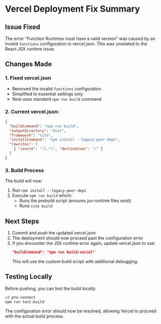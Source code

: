 # Vercel Deployment Fix Summary

## Issue Fixed
The error "Function Runtimes must have a valid version" was caused by an invalid `functions` configuration in vercel.json. This was unrelated to the React JSX runtime issue.

## Changes Made

### 1. Fixed vercel.json
- Removed the invalid `functions` configuration
- Simplified to essential settings only
- Now uses standard `npm run build` command

### 2. Current vercel.json:
```json
{
  "buildCommand": "npm run build",
  "outputDirectory": "dist",
  "framework": "vite",
  "installCommand": "npm install --legacy-peer-deps",
  "rewrites": [
    { "source": "/(.*)", "destination": "/" }
  ]
}
```

### 3. Build Process
The build will now:
1. Run `npm install --legacy-peer-deps`
2. Execute `npm run build` which:
   - Runs the prebuild script (ensures jsx-runtime files exist)
   - Runs `vite build`

## Next Steps
1. Commit and push the updated vercel.json
2. The deployment should now proceed past the configuration error
3. If you encounter the JSX runtime error again, update vercel.json to use:
   ```json
   "buildCommand": "npm run build:vercel"
   ```
   This will use the custom build script with additional debugging.

## Testing Locally
Before pushing, you can test the build locally:
```bash
cd pto-connect
npm run test:build
```

The configuration error should now be resolved, allowing Vercel to proceed with the actual build process.
